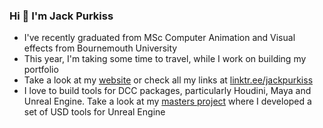 ### Hi 👋 I'm Jack Purkiss

- I've recently graduated from MSc Computer Animation and Visual effects from Bournemouth University
- This year, I'm taking some time to travel, while I work on building my portfolio
- Take a look at my [website](https://jack3761.github.io/) or check all my links at [linktr.ee/jackpurkiss](https://linktr.ee/jackpurkiss)
- I love to build tools for DCC packages, particularly Houdini, Maya and Unreal Engine. Take a look at my [masters project](https://github.com/jack3761/UE-UsdAttributeTool) where I developed a set of USD tools for Unreal Engine
<!--
**jack3761/jack3761** is a ✨ _special_ ✨ repository because its `README.md` (this file) appears on your GitHub profile.

Here are some ideas to get you started:

- 🔭 I’m currently working on ...
- 🌱 I’m currently learning ...
- 👯 I’m looking to collaborate on ...
- 🤔 I’m looking for help with ...
- 💬 Ask me about ...
- 📫 How to reach me: ...
- 😄 Pronouns: ...
- ⚡ Fun fact: ...
-->
